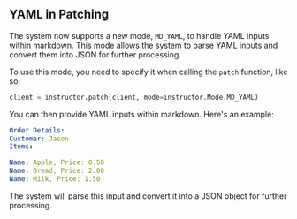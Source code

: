
## YAML in Patching

The system now supports a new mode, `MD_YAML`, to handle YAML inputs within markdown. This mode allows the system to parse YAML inputs and convert them into JSON for further processing.

To use this mode, you need to specify it when calling the `patch` function, like so:

```python
client = instructor.patch(client, mode=instructor.Mode.MD_YAML)
```

You can then provide YAML inputs within markdown. Here's an example:

```yaml
Order Details:
Customer: Jason
Items:

Name: Apple, Price: 0.50
Name: Bread, Price: 2.00
Name: Milk, Price: 1.50
```

The system will parse this input and convert it into a JSON object for further processing.